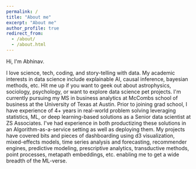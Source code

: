 ```yaml
---
permalink: /
title: "About me"
excerpt: "About me"
author_profile: true
redirect_from: 
  - /about/
  - /about.html
---
```


Hi, I'm Abhinav. <br>

I love science, tech, coding, and story-telling with data. My academic interests in data science include explainable AI, causal inference, bayesian methods, etc. Hit me up if you want to geek out about astrophysics, sociology, psychology, or want to explore data science pet projects. I'm currently pursuing my MS in business analytics at McCombs school of business at the University of Texas at Austin. Prior to joining grad school, I have experience of 4+ years in real-world problem solving leveraging statistics, ML, or deep learning-based solutions as a Senior data scientist at ZS Associates. I've had experience in both productizing these solutions in an Algorithm-as-a-service setting as well as  deploying them. My projects have covered bits and pieces of dashboarding using d3 visualization, mixed-effects models, time series analysis and forecasting, recommender engines, predictive modeling, prescriptive analytics, transductive methods, point processes, metapath embeddings, etc. enabling me to get a wide breadth of the ML-verse.



